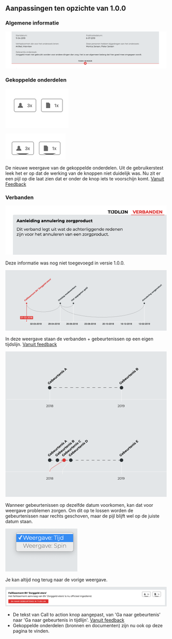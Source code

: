 

## Aanpassingen ten opzichte van 1.0.0



### Algemene informatie

![Verbergen en tonen van de algemene information](content/show-more-general-information.png)

### Gekoppelde onderdelen

![Voor](content/connection-button.png) 

![Na](content/connection-button-new.png)

De nieuwe weergave van de gekoppelde onderdelen. Uit de gebruikerstest leek het er op dat de werking van de knoppen niet duidelijk was. Nu zit er een pijl op die laat zien dat er onder de knop iets te voorschijn komt.
[Vanuit Feedback](https://jorik.gitbook.io/project-blauwdruk/ontwerpproces/output/prototype#voorblad)

### Verbanden

![Titel en beschrijving verband](content/titel-beschrijving.png)

Deze informatie was nog niet toegevoegd in versie 1.0.0.

![Tijdsweergave van de verbanden](content/time-view.png)

In deze weergave staan de verbanden + gebeurtenissen op een eigen tijdslijn. 
[Vanuit feedback](https://jorik.gitbook.io/project-blauwdruk/ontwerpproces/output/prototype#verbanden-3)

![Gebeurtenissen met een zelfde datum](content/same-dates.png)

Wanneer gebeurtenissen op dezelfde datum voorkomen, kan dat voor weergave problemen zorgen. Om dit op te lossen worden de gebeurtenissen naar rechts geschoven, maar de pijl blijft wel op de juiste datum staan.


![Wisselen van weergave](content/secondary-view.png)

Je kan altijd nog terug naar de vorige weergave.

![Details selectie](content/button-text-and-connection-buttons.png)

* De tekst van Call to action knop aangepast, van 'Ga naar gebeurtenis' naar 'Ga naar gebeurtenis in tijdlijn'. [Vanuit feedback](https://jorik.gitbook.io/project-blauwdruk/ontwerpproces/output/prototype#verbanden)
* Gekoppelde onderdelen (bronnen en documenten) zijn nu ook op deze pagina te vinden.